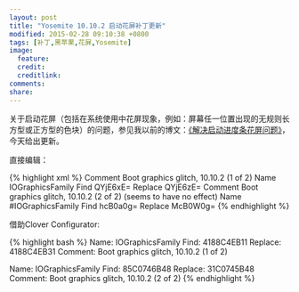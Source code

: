 ```yaml
---
layout: post
title: "Yosemite 10.10.2 启动花屏补丁更新"
modified: 2015-02-28 09:10:38 +0800
tags: [补丁,黑苹果,花屏,Yosemite]
image:
  feature: 
  credit: 
  creditlink: 
comments: 
share: 
---
```


关于启动花屏（包括在系统使用中花屏现象，例如：屏幕任一位置出现的无规则长方型或正方型的色块）的问题，参见我以前的博文：[《解决启动进度条花屏问题》](http://www.yekki.me/resolve-boot-screen/)，今天给出更新。

直接编辑：

{% highlight xml %}
<dict>
	<key>Comment</key>
	<string>Boot graphics glitch, 10.10.2 (1 of 2)</string>
	<key>Name</key>
	<string>IOGraphicsFamily</string>
	<key>Find</key>
	<data>QYjE6xE=</data>
	<key>Replace</key>
	<data>QYjE6zE=</data>
</dict>
<dict>
	<key>Comment</key>
	<string>Boot graphics glitch, 10.10.2 (2 of 2) (seems to have no effect)</string>
	<key>Name</key>
	<string>#IOGraphicsFamily</string>
	<key>Find</key>
	<data>hcB0a0g=</data>
	<key>Replace</key>
	<data>McB0W0g=</data>
</dict>
{% endhighlight %}

借助Clover Configurator:

{% highlight bash %}
Name: IOGraphicsFamily
Find: 4188C4EB11
Replace: 4188C4EB31
Comment: Boot graphics glitch, 10.10.2 (1 of 2)

Name: IOGraphicsFamily
Find: 85C0746B48
Replace: 31C0745B48
Comment: Boot graphics glitch, 10.10.2 (2 of 2)
{% endhighlight %}

